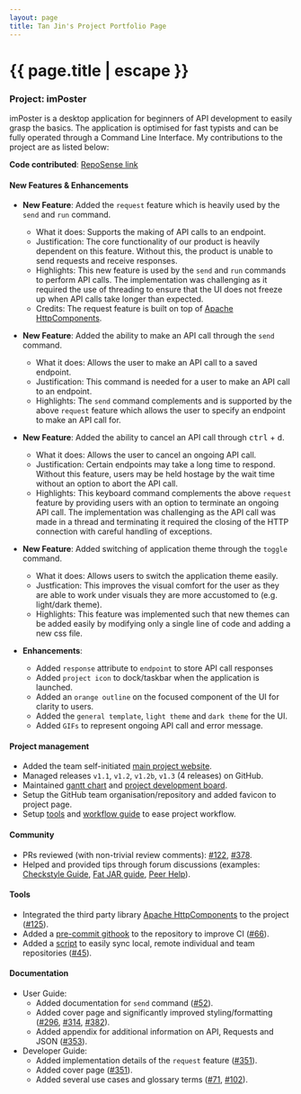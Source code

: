 ```yaml
---
layout: page
title: Tan Jin's Project Portfolio Page
---
```


<h1 class="post-title">{{ page.title | escape }}</h1>

### Project: imPoster

imPoster is a desktop application for beginners of API development to easily grasp the basics. The application is optimised for fast typists and can be fully operated through a Command Line Interface. My contributions to the project are as listed below:

**Code contributed**: [RepoSense link](https://nus-cs2103-ay2021s2.github.io/tp-dashboard/?search=&sort=groupTitle&sortWithin=title&since=2021-02-19&timeframe=commit&mergegroup=&groupSelect=groupByRepos&breakdown=false&tabOpen=true&tabType=authorship&tabAuthor=tjtanjin&tabRepo=AY2021S2-CS2103T-T12-4%2Ftp%5Bmaster%5D&authorshipIsMergeGroup=false&authorshipFileTypes=)

#### New Features & Enhancements

- **New Feature**: Added the `request` feature which is heavily used by the `send` and `run` command.

  - What it does: Supports the making of API calls to an endpoint.
  - Justification: The core functionality of our product is heavily dependent on this feature. Without this, the product is unable to send requests and receive responses.
  - Highlights: This new feature is used by the `send` and `run` commands to perform API calls. The implementation was challenging as it required the use of threading to ensure that the UI does not freeze up when API calls take longer than expected.
  - Credits: The request feature is built on top of [Apache HttpComponents](http://hc.apache.org/index.html).

- **New Feature**: Added the ability to make an API call through the `send` command.

  - What it does: Allows the user to make an API call to a saved endpoint.
  - Justification: This command is needed for a user to make an API call to an endpoint.
  - Highlights: The `send` command complements and is supported by the above `request` feature which allows the user to specify an endpoint to make an API call for.

- **New Feature**: Added the ability to cancel an API call through <kbd>ctrl</kbd> + <kbd>d</kbd>.

  - What it does: Allows the user to cancel an ongoing API call.
  - Justification: Certain endpoints may take a long time to respond. Without this feature, users may be held hostage by the wait time without an option to abort the API call.
  - Highlights: This keyboard command complements the above `request` feature by providing users with an option to terminate an ongoing API call. The implementation was challenging as the API call was made in a thread and terminating it required the closing of the HTTP connection with careful handling of exceptions.

- **New Feature**: Added switching of application theme through the `toggle` command.

  - What it does: Allows users to switch the application theme easily.
  - Justfication: This improves the visual comfort for the user as they are able to work under visuals they are more accustomed to (e.g. light/dark theme).
  - Highlights: This feature was implemented such that new themes can be added easily by modifying only a single line of code and adding a new css file.

- **Enhancements**:

  - Added `response` attribute to `endpoint` to store API call responses
  - Added `project icon` to dock/taskbar when the application is launched.
  - Added an `orange outline` on the focused component of the UI for clarity to users.
  - Added the `general template`, `light theme` and `dark theme` for the UI.
  - Added `GIFs` to represent ongoing API call and error message.

#### Project management

  - Added the team self-initiated [main project website](https://imposter-dev.tk).
  - Managed releases `v1.1`, `v1.2`, `v1.2b`, `v1.3` (4 releases) on GitHub.
  - Maintained [gantt chart](https://docs.google.com/spreadsheets/d/10HzmFh2pCHIu-8VpJSCRy0jzpVehnYpm/edit#gid=577662797) and [project development board](https://github.com/AY2021S2-CS2103T-T12-4/tp/projects/1).
  - Setup the GitHub team organisation/repository and added favicon to project page.
  - Setup [tools](#tools) and [workflow guide](../WorkflowGuide.md) to ease project workflow.

#### Community

  - PRs reviewed (with non-trivial review comments): [\#122](https://github.com/AY2021S2-CS2103T-T12-4/tp/pull/122), [\#378](https://github.com/AY2021S2-CS2103T-T12-4/tp/pull/378).
  - Helped and provided tips through forum discussions (examples: [Checkstyle Guide](https://github.com/nus-cs2103-AY2021S2/forum/issues/93), [Fat JAR guide](https://github.com/nus-cs2103-AY2021S2/forum/issues/40), [Peer Help](https://github.com/nus-cs2103-AY2021S2/forum/issues/52)).

#### Tools

  - Integrated the third party library [Apache HttpComponents](http://hc.apache.org/index.html) to the project ([\#125](https://github.com/AY2021S2-CS2103T-T12-4/tp/pull/125)).
  - Added a [pre-commit githook](https://github.com/AY2021S2-CS2103T-T12-4/tp/blob/master/.githooks/pre-commit) to the repository to improve CI ([\#66](https://github.com/AY2021S2-CS2103T-T12-4/tp/pull/66)).
  - Added a [script](https://github.com/AY2021S2-CS2103T-T12-4/tp/blob/master/scripts/sync.sh) to easily sync local, remote individual and team repositories ([\#45](https://github.com/AY2021S2-CS2103T-T12-4/tp/pull/45)).

#### Documentation

  - User Guide:
    - Added documentation for `send` command ([\#52](https://github.com/AY2021S2-CS2103T-T12-4/tp/pull/52)).
    - Added cover page and significantly improved styling/formatting ([\#296](https://github.com/AY2021S2-CS2103T-T12-4/tp/pull/296), [\#314](https://github.com/AY2021S2-CS2103T-T12-4/tp/pull/314), [\#382](https://github.com/AY2021S2-CS2103T-T12-4/tp/pull/382)).
    - Added appendix for additional information on API, Requests and JSON ([\#353](https://github.com/AY2021S2-CS2103T-T12-4/tp/pull/353)).
  - Developer Guide:
    - Added implementation details of the `request` feature ([\#351](https://github.com/AY2021S2-CS2103T-T12-4/tp/pull/351)).
    - Added cover page ([\#351](https://github.com/AY2021S2-CS2103T-T12-4/tp/pull/351)).
    - Added several use cases and glossary terms ([\#71](https://github.com/AY2021S2-CS2103T-T12-4/tp/pull/71), [\#102](https://github.com/AY2021S2-CS2103T-T12-4/tp/pull/102)).
